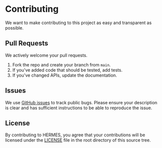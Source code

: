 # Contributing
We want to make contributing to this project as easy and transparent as
possible.

## Pull Requests
We actively welcome your pull requests.

1. Fork the repo and create your branch from `main`.
2. If you've added code that should be tested, add tests.
3. If you've changed APIs, update the documentation.

## Issues
We use [GitHub issues](https://github.com/maximyudayev/hermes/issues) to track public bugs. Please ensure your description is
clear and has sufficient instructions to be able to reproduce the issue.

## License
By contributing to HERMES, you agree that your contributions will be licensed
under the [LICENSE](https://github.com/maximyudayev/hermes/blob/main/LICENSE) file in the root directory of this source tree.
